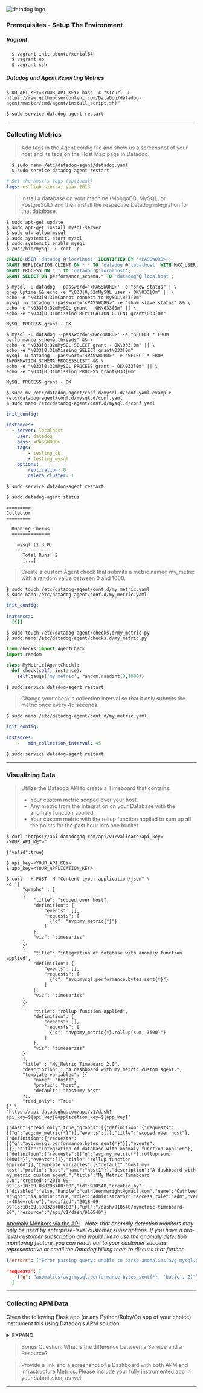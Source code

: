 ![datadog logo](https://i.imgur.com/4a0vj3W.png)

### Prerequisites - Setup The Environment

##### Vagrant

```shell
  $ vagrant init ubuntu/xenial64
  $ vagrant up
  $ vagrant ssh
```

##### Datadog and Agent Reporting Metrics

```shell
$ DD_API_KEY=<YOUR_API_KEY> bash -c "$(curl -L https://raw.githubusercontent.com/DataDog/datadog-agent/master/cmd/agent/install_script.sh)"

$ sudo service datadog-agent restart
```

<hr>

### Collecting Metrics

> Add tags in the Agent config file and show us a screenshot of your host and its tags on the Host Map page in Datadog.

```shell
  $ sudo nano /etc/datadog-agent/datadog.yaml
  $ sudo service datadog-agent restart
```

```yaml
# Set the host's tags (optional)
tags: os:high_sierra, year:2013
```

> Install a database on your machine (MongoDB, MySQL, or PostgreSQL) and then install the respective Datadog integration for that database.

```shell
$ sudo apt-get update
$ sudo apt-get install mysql-server
$ sudo ufw allow mysql
$ sudo systemctl start mysql
$ sudo systemctl enable mysql
$ /usr/bin/mysql -u root -p
```
```sql
CREATE USER 'datadog'@'localhost' IDENTIFIED BY '<PASSWORD>';
GRANT REPLICATION CLIENT ON *.* TO 'datadog'@'localhost' WITH MAX_USER_CONNECTIONS 5;
GRANT PROCESS ON *.* TO 'datadog'@'localhost';
GRANT SELECT ON performance_schema.* TO 'datadog'@'localhost';
```

```shell
$ mysql -u datadog --password='<PASSWORD>' -e "show status" | \
grep Uptime && echo -e "\033[0;32mMySQL user - OK\033[0m" || \
echo -e "\033[0;31mCannot connect to MySQL\033[0m"
mysql -u datadog --password='<PASSWORD>' -e "show slave status" && \
echo -e "\033[0;32mMySQL grant - OK\033[0m" || \
echo -e "\033[0;31mMissing REPLICATION CLIENT grant\033[0m"

MySQL PROCESS grant - OK

$ mysql -u datadog --password='<PASSWORD>' -e "SELECT * FROM performance_schema.threads" && \
echo -e "\033[0;32mMySQL SELECT grant - OK\033[0m" || \
echo -e "\033[0;31mMissing SELECT grant\033[0m"
mysql -u datadog --password='<PASSWORD>' -e "SELECT * FROM INFORMATION_SCHEMA.PROCESSLIST" && \
echo -e "\033[0;32mMySQL PROCESS grant - OK\033[0m" || \
echo -e "\033[0;31mMissing PROCESS grant\033[0m"

MySQL PROCESS grant - OK

$ sudo mv /etc/datadog-agent/conf.d/mysql.d/conf.yaml.example /etc/datadog-agent/conf.d/mysql.d/conf.yaml
$ sudo nano /etc/datadog-agent/conf.d/mysql.d/conf.yaml
```

```yaml
init_config:

instances:
  - server: localhost
    user: datadog
    pass: <PASSWORD>
    tags:
        - testing_db
        - testing_mysql
    options:
        replication: 0
        galera_cluster: 1
```

```shell
$ sudo service datadog-agent restart

$ sudo datadog-agent status

=========
Collector
=========

  Running Checks
  ==============

    mysql (1.3.0)
    -------------
      Total Runs: 2
      [...]
```

> Create a custom Agent check that submits a metric named my_metric with a random value between 0 and 1000.

```shell
$ sudo touch /etc/datadog-agent/conf.d/my_metric.yaml
$ sudo nano /etc/datadog-agent/conf.d/my_metric.yaml
```

```yaml
init_config:

instances:
  [{}]
```

```shell
$ sudo touch /etc/datadog-agent/checks.d/my_metric.py
$ sudo nano /etc/datadog-agent/checks.d/my_metric.py
```

```python
from checks import AgentCheck
import random

class MyMetric(AgentCheck):
  def check(self, instance):
    self.gauge('my_metric', random.randint(0,1000))
```

```shell
$ sudo service datadog-agent restart
```

> Change your check's collection interval so that it only submits the metric once every 45 seconds.

```shell
$ sudo nano /etc/datadog-agent/conf.d/my_metric.yaml
```

```yaml
init_config:

instances:
    -   min_collection_interval: 45
```

```shell
$ sudo service datadog-agent restart
```

<hr>

### Visualizing Data

> Utilize the Datadog API to create a Timeboard that contains:
> - Your custom metric scoped over your host.
> - Any metric from the Integration on your Database with the anomaly function applied.
> - Your custom metric with the rollup function applied to sum up all the points for the past hour into one bucket

```shell
$ curl "https://api.datadoghq.com/api/v1/validate?api_key=<YOUR_API_KEY>"

{"valid":true}

$ api_key=<YOUR_API_KEY>
$ app_key=<YOUR_APPLICATION_KEY>

$ curl  -X POST -H "Content-type: application/json" \
-d '{
      "graphs" : [
      {
          "title": "scoped over host",
          "definition": {
              "events": [],
              "requests": [
                {"q": "avg:my_metric{*}"}
              ]
          },
          "viz": "timeseries"
      },
      {
          "title": "integration of database with anomaly function applied",
          "definition": {
              "events": [],
              "requests": [
                {"q": "avg:mysql.performance.bytes_sent{*}"}
              ]
          },
          "viz": "timeseries"
      },
      {
          "title": "rollup function applied",
          "definition": {
              "events": [],
              "requests": [
                {"q": "avg:my_metric{*}.rollup(sum, 3600)"}
              ]
          },
          "viz": "timeseries"
      }
      ],
      "title" : "My_Metric Timeboard 2.0",
      "description" : "A dashboard with my_metric custom agent.",
      "template_variables": [{
          "name": "host1",
          "prefix": "host",
          "default": "host:my-host"
      }],
      "read_only": "True"
}' \
"https://api.datadoghq.com/api/v1/dash?api_key=${api_key}&application_key=${app_key}"

{"dash":{"read_only":true,"graphs":[{"definition":{"requests":[{"q":"avg:my_metric{*}"}],"events":[]},"title":"scoped over host"},{"definition":{"requests":[{"q":"avg:mysql.performance.bytes_sent{*}"}],"events":[]},"title":"integration of database with anomaly function applied"},{"definition":{"requests":[{"q":"avg:my_metric{*}.rollup(sum, 3600)"}],"events":[]},"title":"rollup function applied"}],"template_variables":[{"default":"host:my-host","prefix":"host","name":"host1"}],"description":"A dashboard with my_metric custom agent.","title":"My_Metric Timeboard 2.0","created":"2018-09-09T15:10:09.038293+00:00","id":910540,"created_by":{"disabled":false,"handle":"cathleenmwright@gmail.com","name":"Cathleen Wright","is_admin":true,"role":"Administrator","access_role":"adm","verified":true,"email":"cathleenmwright@gmail.com","icon":"https://secure.gravatar.com/avatar/127e2966bc2d20469f81fdf522092c56?s=48&d=retro"},"modified":"2018-09-09T15:10:09.198323+00:00"},"url":"/dash/910540/mymetric-timeboard-20","resource":"/api/v1/dash/910540"}
```

[Anomaly Monitors via the API](https://docs.datadoghq.com/monitors/monitor_types/anomaly/#anomaly-monitors-via-the-api) - _Note: that anomaly detection monitors may only be used by enterprise-level customer subscriptions. If you have a pro-level customer subscription and would like to use the anomaly detection monitoring feature, you can reach out to your customer success representative or email the Datadog billing team to discuss that further._

```json
{"errors": ["Error parsing query: unable to parse anomalies(avg:mysql.performance.bytes_sent{*}, basic, 2): Rule 'scope_expr' didn't match at ', 2)' (line 1, column 53)."]}

"requests": [
    {"q": "anomalies(avg:mysql.performance.bytes_sent{*}, 'basic', 2)"}
  ]
```

<hr>

### Collecting APM Data

Given the following Flask app (or any Python/Ruby/Go app of your choice) instrument this using Datadog’s APM solution:

<details><summary>EXPAND</summary>
<p>

```python
from flask import Flask
import logging
import sys

# Have flask use stdout as the logger
main_logger = logging.getLogger()
main_logger.setLevel(logging.DEBUG)
c = logging.StreamHandler(sys.stdout)
formatter = logging.Formatter('%(asctime)s - %(name)s - %(levelname)s - %(message)s')
c.setFormatter(formatter)
main_logger.addHandler(c)

app = Flask(__name__)

@app.route('/')
def api_entry():
    return 'Entrypoint to the Application'

@app.route('/api/apm')
def apm_endpoint():
    return 'Getting APM Started'

@app.route('/api/trace')
def trace_endpoint():
    return 'Posting Traces'

if __name__ == '__main__':
    app.run(host='0.0.0.0', port='5050')
```

</p>

> Note: Using both ddtrace-run and manually inserting the Middleware has been known to cause issues. Please only use one or the other.

</details>

> Bonus Question: What is the difference between a Service and a Resource?

> Provide a link and a screenshot of a Dashboard with both APM and Infrastructure Metrics.
> Please include your fully instrumented app in your submission, as well.

<hr>
